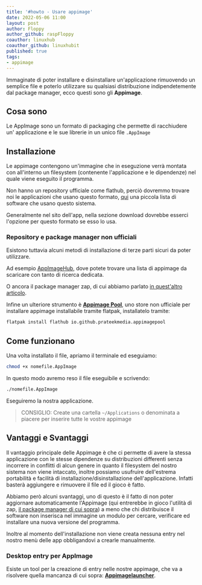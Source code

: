 ```yaml
---
title: '#howto - Usare appimage'
date: 2022-05-06 11:00 
layout: post
author: Floppy
author_github: raspFloppy
coauthor: linuxhub
coauthor_github: linuxhubit
published: true
tags:
- appimage
---
```


Immaginate di poter installare e disinstallare un'applicazione rimuovendo un semplice file e poterlo utilizzare su qualsiasi distribuzione indipendetemente dal package manager, ecco questi sono gli **Appimage**.

## Cosa sono
Le AppImage sono un formato di packaging che permette di racchiudere un' applicazione e le sue librerie in un unico file `.AppImage`

## Installazione
Le appimage contengono un'immagine che in eseguzione verrà montata con all'interno un filesystem (contenente l'applicazione e le dipendenze) nel quale viene eseguito il programma.

Non hanno un repository ufficiale come flathub, perciò dovremmo trovare noi le applicazioni che usano questo formato, [qui](https://appimage.github.io/apps/) una piccola lista di software che usano questo sistema. 

Generalmente nel sito dell'app, nella sezione download dovrebbe esserci l'opzione per questo formato se esso lo usa.

### Repository e package manager non ufficiali

Esistono tuttavia alcuni metodi di installazione di terze parti sicuri da poter utilizzare. 

Ad esempio [AppImageHub](https://www.appimagehub.com), dove potete trovare una lista di appimage da scaricare con tanto di ricerca dedicata. 

O ancora il package manager zap, di cui abbiamo parlato [in quest'altro articolo](https://linuxhub.it/articles/howto-installazione-ed-utilizzo-di-zap-gestore-pacchetti-per-appimage/).

Infine un ulteriore strumento è **[Appimage Pool](https://github.com/prateekmedia/appimagepool)**, uno store non ufficiale per installare appimage installabile tramite flatpak, installatelo tramite: 

```bash
flatpak install flathub io.github.prateekmedia.appimagepool
```

## Come funzionano

Una volta installato il file, apriamo il terminale ed eseguiamo:
```bash
chmod +x nomefile.AppImage
```

In questo modo avremo reso il file eseguibile e scrivendo:

```bash
./nomefile.AppImage
```
Eseguiremo la nostra applicazione.

> CONSIGLIO:
> Create una cartella `~/Applications` o denominata a piacere per inserire tutte le vostre appimage


## Vantaggi e Svantaggi
Il vantaggio principale delle Appimage è che ci permette di avere la stessa applicazione con le stesse dipendenze su distribuzioni differenti senza incorrere in conflitti di alcun genere in quanto il filesystem del nostro sistema non viene intaccato, inoltre possiamo usufruire dell'estrema portabilità e facilità di installazione/disinstallazione dell'applicazione. Infatti basterà aggiungere e rimuovere il file ed il gioco è fatto.

Abbiamo però alcuni svantaggi, uno di questo è il fatto di non poter aggiornare automaticamente l'Appimage (qui entrerebbe in gioco l'utilità di zap, [il package manager di cui sopra](###Repository-e-package-manager-non-ufficiali)) a meno che chi distribuisce il software non inserisca nel immagine un modulo per cercare, verificare ed installare una nuova versione del programma.

Inoltre al momento dell'installazione non viene creata nessuna entry nel nostro menù delle app obbligandovi a crearle manualmente. 

### Desktop entry per AppImage
Esiste un tool per la creazione di entry nelle nostre appimage, che va a risolvere quella mancanza di cui sopra: **[Appimagelauncher](https://github.com/TheAssassin/AppImageLauncher)**.
